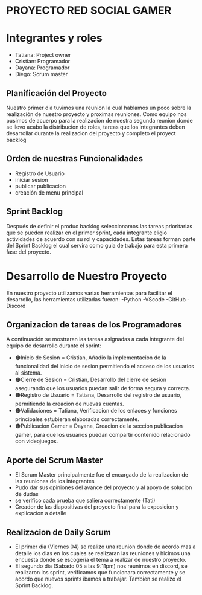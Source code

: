 # PROYECTO RED SOCIAL GAMER

# Integrantes y roles 
- Tatiana: Project owner
- Cristian: Programador
- Dayana: Programador
- Diego: Scrum master

## Planificación del Proyecto
Nuestro primer dia tuvimos una reunion la cual hablamos un poco sobre 
la realización de nuestro proyecto y proximas reuniones.
Como equipo nos pusimos de acuerpo para la realizacion de nuestra segunda reunion
donde se llevo acabo la distribucion de roles, tareas que los integrantes deben desarrollar
durante la realizacion del proyecto y completo el proyect backlog

## Orden de nuestras Funcionalidades 
- Registro de Usuario
- iniciar sesion
- publicar publicacion
- creación de menu principal 

## Sprint Backlog 
Después de definir el produc backlog seleccionamos las tareas prioritarias
que se pueden realizar en el primer sprint, cada integrante eligio actividades
de acuerdo con su rol y capacidades. Estas tareas forman parte del Sprint Backlog
el cual servira como guia de trabajo para esta primera fase del proyecto.

# Desarrollo de Nuestro Proyecto
En nuestro proyecto utilizamos varias herramientas para facilitar el desarrollo,
las herramientas utilizadas fueron:
-Python
-VScode
-GitHub
-Discord

## Organizacion de tareas de los Programadores
A continuación se mostraran las tareas asignadas a cada integrante del equipo de desarrollo durante el sprint:
- 🟠Inicio de Sesion = Cristian, Añadio la implementacion de la funcionalidad del inicio de sesion permitiendo el acceso de los usuarios al sistema. 
- 🟠Cierre de Sesion = Cristian, Desarrollo del cierre de sesion asegurando que los usuarios puedan salir de forma segura y correcta.
- 🟠Registro de Usuario = Tatiana, Desarrollo del registro de usuario, permitiendo la creacion de nuevas cuentas.
- 🟠Validaciones = Tatiana, Verificacion de los enlaces y funciones principales estubieran elaboradas correctamente.
- 🟠Publicacion Gamer = Dayana, Creacion de la seccion publicacion gamer, para que los usuarios puedan compartir contenido relacionado con videojuegos.

## Aporte del Scrum Master 
- El Scrum Master principalmente fue el encargado de la realizacion de las reuniones de los integrantes
- Pudo dar sus opiniones del avance del proyecto y al apoyo de solucion de dudas
- se verifico cada prueba que saliera correctamente (Tati)
- Creador de las diapositivas del proyecto final para la exposicion y explicacion a detalle

## Realizacion de Daily Scrum
- El primer dia (Viernes 04) se realizo una reunion donde de acordo mas a detalle
los dias en los cuales se realizaran las reuniones y hicimos una encuesta
donde se escogeria el tema a realizar de nuestro proyecto.
- El segundo dia (Sabado 05 a las 9:11pm) nos reunimos en discord, se realizaron los sprint,
verificamos que funcionara correctamente y se acordo
que nuevos sprints ibamos a trabajar. Tambien se realizo el Sprint Backlog.
